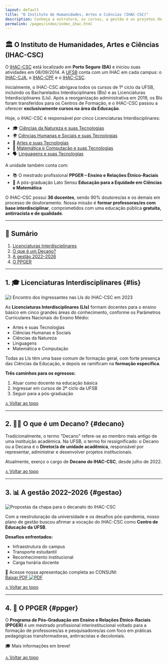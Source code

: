 ```yaml
---
layout: default
title: "O Instituto de Humanidades, Artes e Ciências (IHAC-CSC)"
description: Conheça a estrutura, os cursos, a gestão e os projetos do IHAC-CSC da UFSB.
permalink: /pages/index/index_ihac.html
---
```


<a id="top"></a>

## 🏛️ O Instituto de Humanidades, Artes e Ciências (IHAC-CSC)

<div class="bg-gray-50 p-6 rounded-xl shadow-sm space-y-4">

O [IHAC-CSC](https://ufsb.edu.br/ihac-csc/) está localizado em **Porto Seguro (BA)** e iniciou suas atividades em 08/09/2014. A [UFSB](https://ufsb.edu.br/) conta com um IHAC em cada campus: o [IHAC-CJA](https://ufsb.edu.br/ihac-cja/), o [IHAC-CPF](https://ufsb.edu.br/ihac-cpf/) e o [IHAC-CSC](https://ufsb.edu.br/ihac-csc/).

Inicialmente, o IHAC-CSC abrigava todos os cursos de 1º ciclo da UFSB, incluindo os Bacharelados Interdisciplinares (BIs) e as Licenciaturas Interdisciplinares (LIs). Após a reorganização administrativa em 2019, os BIs foram transferidos para os Centros de Formação, e o IHAC-CSC passou a oferecer **exclusivamente cursos na área da Educação**.

Hoje, o IHAC-CSC é responsável por cinco Licenciaturas Interdisciplinares:

- 🎓 [Ciências da Natureza e suas Tecnologias](https://www.instagram.com/li.ciencias.natureza.csc)  
- 🌍 [Ciências Humanas e Sociais e suas Tecnologias](https://www.instagram.com/lichs.ufsb.csc)  
- 🎨 [Artes e suas Tecnologias](https://www.instagram.com/licenciatura_em_artes_ufsb)  
- 🧮 [Matemática e Computação e suas Tecnologias](https://www.instagram.com/li.matcom.csc)  
- 🗣️ [Linguagens e suas Tecnologias](https://www.instagram.com/linguagens.csc)

A unidade também conta com:

- 📚 O mestrado profissional **PPGER – Ensino e Relações Étnico-Raciais**  
- 📘 A pós-graduação Lato Sensu **Educação para a Equidade em Ciências e Matemática**

O IHAC-CSC possui **36 docentes**, sendo 90% doutores/as e os demais em processo de doutoramento. Nossa missão é **formar professoras/es com base interdisciplinar**, comprometidos com uma educação pública **gratuita, antirracista e de qualidade**.

</div>

---

## 📌 Sumário

1. [Licenciaturas Interdisciplinares](#lis)  
2. [O que é um Decano?](#decano)  
3. [A gestão 2022–2026](#gestao)  
4. [O PPGER](#ppger)

---

## 1. 🎓 Licenciaturas Interdisciplinares {#lis}

<div class="bg-white p-6 rounded-xl shadow-sm space-y-4">

![I Encontro dos Ingressantes nas LIs do IHAC-CSC em 2023](https://itxesco.github.io/assets/figuras/decanato/encontro_lis.png)

As **Licenciaturas Interdisciplinares (LIs)** formam docentes para o ensino básico em cinco grandes áreas do conhecimento, conforme os Parâmetros Curriculares Nacionais do Ensino Médio:

- Artes e suas Tecnologias  
- Ciências Humanas e Sociais  
- Ciências da Natureza  
- Linguagens  
- Matemática e Computação

Todas as LIs têm uma base comum de formação geral, com forte presença das Ciências da Educação, e depois se ramificam na **formação específica**.

**Três caminhos para os egressos:**
1. Atuar como docente na educação básica  
2. Ingressar em cursos de 2º ciclo da UFSB  
3. Seguir para a pós-graduação

</div>

[🔝 Voltar ao topo](#top)

---

## 2. 🧑‍🏫 O que é um Decano? {#decano}

<div class="bg-white p-6 rounded-xl shadow-sm space-y-4">

Tradicionalmente, o termo "Decano" refere-se ao membro mais antigo de uma instituição acadêmica. Na UFSB, o termo foi ressignificado: o Decano ou a Decana é o **Diretor/a de unidade acadêmica**, responsável por representar, administrar e desenvolver projetos institucionais.

Atualmente, exerço o cargo de **Decano do IHAC-CSC**, desde julho de 2022.

</div>

[🔝 Voltar ao topo](#top)

---

## 3. 📊 A gestão 2022–2026 {#gestao}

<div class="bg-white p-6 rounded-xl shadow-sm space-y-4">

![Propostas da chapa para o decanato do IHAC-CSC](https://itxesco.github.io/assets/figuras/decanato/programa_chapa_2.jpg)

Com a reestruturação da universidade e os desafios pós-pandemia, nosso plano de gestão buscou afirmar a vocação do IHAC-CSC como **Centro de Educação da UFSB**.

**Desafios enfrentados:**
- Infraestrutura do campus  
- Transporte estudantil  
- Reconhecimento institucional  
- Carga horária docente

📄 Acesse nossa apresentação completa ao CONSUNI:  
<a href="https://itxesco.github.io/biblioteca/ihac/plano_gestao_ihac.pdf" class="inline-flex items-center text-blue-700 font-medium hover:text-blue-900 transition">
  Baixar PDF <img src="https://itxesco.github.io/imagens/icones/icons16/pdf-icon.png" alt="PDF" class="ml-2">
</a>

</div>

[🔝 Voltar ao topo](#top)

---

## 4. 🧬 O PPGER {#ppger}

<div class="bg-white p-6 rounded-xl shadow-sm space-y-4">

O **Programa de Pós-Graduação em Ensino e Relações Étnico-Raciais (PPGER)** é um mestrado profissional interinstitucional voltado para a formação de professores/as e pesquisadores/as com foco em práticas pedagógicas transformadoras, antirracistas e decoloniais.

🎓 Mais informações em breve!

</div>

[🔝 Voltar ao topo](#top)
